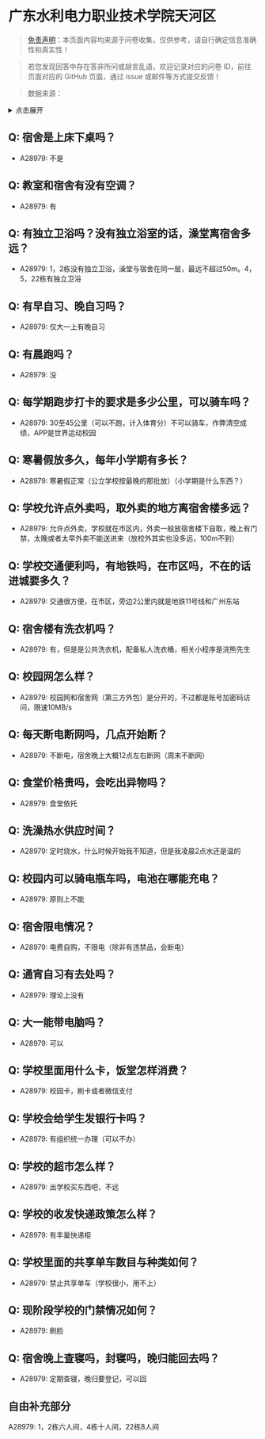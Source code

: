 # 广东水利电力职业技术学院天河区

> [免责声明](https://colleges.chat/#_3)：本页面内容均来源于问卷收集，仅供参考，请自行确定信息准确性和真实性！

> 若您发现回答中存在答非所问或胡言乱语，欢迎记录对应的问卷 ID，前往页面对应的 GitHub 页面，通过 issue 或邮件等方式提交反馈！

> 数据来源：

<details><summary>点击展开</summary>
<ul>
<li>A28979: 匿名 (2025 年 06 月)</li>
</ul>
</details>

## Q: 宿舍是上床下桌吗？

- A28979: 不是

## Q: 教室和宿舍有没有空调？

- A28979: 有

## Q: 有独立卫浴吗？没有独立浴室的话，澡堂离宿舍多远？

- A28979: 1，2栋没有独立卫浴，澡堂与宿舍在同一层，最远不超过50m。4，5，22栋有独立卫浴

## Q: 有早自习、晚自习吗？

- A28979: 仅大一上有晚自习

## Q: 有晨跑吗？

- A28979: 没

## Q: 每学期跑步打卡的要求是多少公里，可以骑车吗？

- A28979: 30至45公里（可以不跑，计入体育分）不可以骑车，作弊清空成绩，APP是世界运动校园

## Q: 寒暑假放多久，每年小学期有多长？

- A28979: 寒暑假正常（公立学校按最晚的那批放）（小学期是什么东西？）

## Q: 学校允许点外卖吗，取外卖的地方离宿舍楼多远？

- A28979: 允许点外卖，学校就在市区内，外卖一般放宿舍楼下自取，晚上有门禁，太晚或者太早外卖不能送进来（放校外其实也没多远，100m不到）

## Q: 学校交通便利吗，有地铁吗，在市区吗，不在的话进城要多久？

- A28979: 交通很方便，在市区，旁边2公里内就是地铁11号线和广州东站

## Q: 宿舍楼有洗衣机吗？

- A28979: 有，但是是公共洗衣机，配备私人洗衣桶，相关小程序是浣熊先生

## Q: 校园网怎么样？

- A28979: 校园网和宿舍网（第三方外包）是分开的，不过都是账号加密码访问，限速10MB/s

## Q: 每天断电断网吗，几点开始断？

- A28979: 不断电，宿舍晚上大概12点左右断网（周末不断网）

## Q: 食堂价格贵吗，会吃出异物吗？

- A28979: 食堂依托

## Q: 洗澡热水供应时间？

- A28979: 定时烧水，什么时候开始我不知道，但是我凌晨2点水还是温的

## Q: 校园内可以骑电瓶车吗，电池在哪能充电？

- A28979: 原则上不能

## Q: 宿舍限电情况？

- A28979: 电费自购，不限电（除非有违禁品，会断电）

## Q: 通宵自习有去处吗？

- A28979: 理论上没有

## Q: 大一能带电脑吗？

- A28979: 可以

## Q: 学校里面用什么卡，饭堂怎样消费？

- A28979: 校园卡，刷卡或者微信支付

## Q: 学校会给学生发银行卡吗？

- A28979: 有组织统一办理（可以不办）

## Q: 学校的超市怎么样？

- A28979: 出学校买东西吧，不远

## Q: 学校的收发快递政策怎么样？

- A28979: 有丰巢快递柜

## Q: 学校里面的共享单车数目与种类如何？

- A28979: 禁止共享单车（学校很小，用不上）

## Q: 现阶段学校的门禁情况如何？

- A28979: 刷脸

## Q: 宿舍晚上查寝吗，封寝吗，晚归能回去吗？

- A28979: 定期查寝，晚归要登记，可以回

## 自由补充部分

A28979: 1，2栋六人间，4栋十人间，22栋8人间